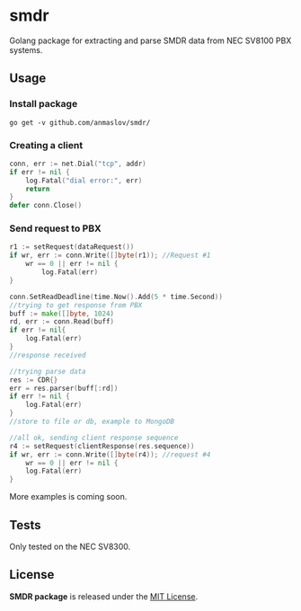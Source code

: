 # smdr
Golang package for extracting and parse SMDR data from NEC SV8100 PBX systems.

## Usage

### Install package
`go get -v github.com/anmaslov/smdr/`

### Creating a client
```go
conn, err := net.Dial("tcp", addr)
if err != nil {
    log.Fatal("dial error:", err)
    return
}
defer conn.Close()
```

### Send request to PBX

```go
r1 := setRequest(dataRequest())
if wr, err := conn.Write([]byte(r1)); //Request #1
    wr == 0 || err != nil {
        log.Fatal(err)
}

conn.SetReadDeadline(time.Now().Add(5 * time.Second))
//trying to get response from PBX
buff := make([]byte, 1024)
rd, err := conn.Read(buff)
if err != nil{
	log.Fatal(err)
}
//response received

//trying parse data
res := CDR{}
err = res.parser(buff[:rd])
if err != nil {
    log.Fatal(err)
}
//store to file or db, example to MongoDB

//all ok, sending client response sequence
r4 := setRequest(clientResponse(res.sequence))
if wr, err := conn.Write([]byte(r4)); //request #4
    wr == 0 || err != nil {
    log.Fatal(err)
}
``` 
More examples is coming soon.

## Tests
Only tested on the NEC SV8300.

## License
**SMDR package** is released under the [MIT License](http://opensource.org/licenses/mit-license.php).
